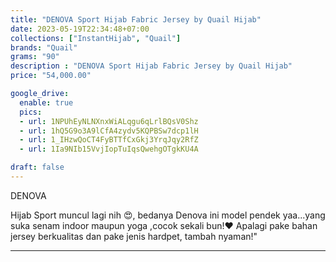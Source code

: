 ```yaml
---
title: "DENOVA Sport Hijab Fabric Jersey by Quail Hijab"
date: 2023-05-19T22:34:48+07:00
collections: ["InstantHijab", "Quail"]
brands: "Quail"
grams: "90"
description : "DENOVA Sport Hijab Fabric Jersey by Quail Hijab"
price: "54,000.00"

google_drive:
  enable: true
  pics:
  - url: 1NPUhEyNLNXnxWiALqgu6qLrlBQsV0Shz
  - url: 1hQ5G9o3A9lCfA4zydv5KQPBSw7dcp1lH
  - url: 1_IHzwQoCT4FyBTTfCxGkj3YrqJqy2RfZ
  - url: 1Ia9NIb15VvjIopTuIqsQwehgOTgkKU4A

draft: false
---
```


DENOVA

Hijab Sport muncul lagi nih 😍, bedanya  Denova ini model pendek yaa...yang suka senam indoor maupun yoga ,cocok sekali bun!❤️ Apalagi pake bahan jersey berkualitas dan pake jenis hardpet, tambah nyaman!"

---    
 
